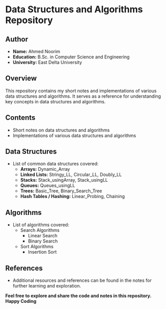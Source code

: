 # Data Structures and Algorithms Repository

## Author

-   **Name:** Ahmed Noorim
-   **Education:** B.Sc. in Computer Science and Engineering
-   **University:** East Delta University

## Overview

This repository contains my short notes and implementations of various data structures and algorithms. It serves as a reference for understanding key concepts in data structures and algorithms.

## Contents

-   Short notes on data structures and algorithms
-   Implementations of various data structures and algorithms

## Data Structures

-   List of common data structures covered:
    -   **Arrays:** Dynamic_Array
    -   **Linked Lists:** Stringy_LL, Circular_LL, Doubly_LL
    -   **Stacks:** Stack_usingArray, Stack_usingLL
    -   **Queues:** Queues_usingLL
    -   **Trees:** Basic_Tree, Binary_Search_Tree
    -   **Hash Tables / Hashing:** Linear_Probing, Chaining

## Algorithms

-   List of algorithms covered:
    -   Search Algorithms
        -   Linear Search
        -   Binary Search
    -   Sort Algorithms
        -   Insertion Sort

## References

-   Additional resources and references can be found in the notes for further learning and exploration.

**Feel free to explore and share the code and notes in this repository. Happy Coding**
